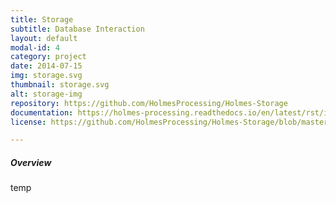 ```yaml
---
title: Storage
subtitle: Database Interaction
layout: default
modal-id: 4
category: project
date: 2014-07-15
img: storage.svg
thumbnail: storage.svg
alt: storage-img
repository: https://github.com/HolmesProcessing/Holmes-Storage
documentation: https://holmes-processing.readthedocs.io/en/latest/rst/installation/index.html
license: https://github.com/HolmesProcessing/Holmes-Storage/blob/master/LICENSE

---
```


##### Overview
temp
